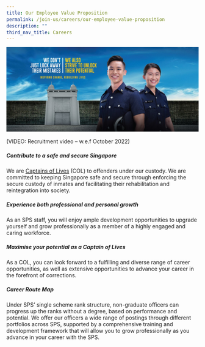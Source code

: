 ```yaml
---
title: Our Employee Value Proposition
permalink: /join-us/careers/our-employee-value-proposition
description: ""
third_nav_title: Careers
---
```

![](/images/Recruitment/EVP%20Banner.jpg)

(VIDEO: Recruitment video – w.e.f October 2022)

##### **Contribute to a safe and secure Singapore**
We are [Captains of Lives](/about-us/captain-of-lives) (COL) to offenders under our custody. We are committed to keeping Singapore safe and secure through enforcing the secure custody of inmates and facilitating their rehabilitation and reintegration into society.

##### **Experience both professional and personal growth**
As an SPS staff, you will enjoy ample development opportunities to upgrade yourself and grow professionally as a member of a highly engaged and caring workforce.

##### **Maximise your potential as a Captain of Lives**
As a COL, you can look forward to a fulfilling and diverse range of career opportunities, as well as extensive opportunities to advance your career in the forefront of corrections.

##### **Career Route Map**
Under SPS’ single scheme rank structure, non-graduate officers can progress up the ranks without a degree, based on performance and potential. We offer our officers a wide range of postings through different portfolios across SPS, supported by a comprehensive training and development framework that will allow you to grow professionally as you advance in your career with the SPS.